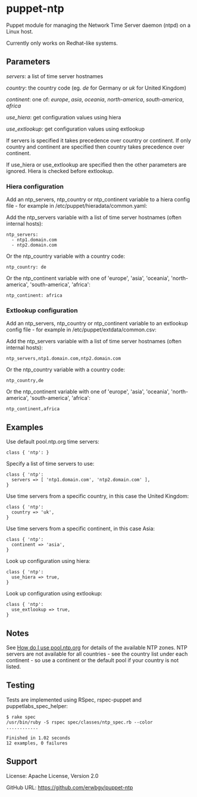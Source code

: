 # puppet-ntp

Puppet module for managing the Network Time Server daemon (ntpd) on a Linux host.

Currently only works on Redhat-like systems.

## Parameters

*servers*: a list of time server hostnames

*country*: the country code (eg. _de_ for Germany or _uk_ for United Kingdom)

*continent*: one of: _europe_, _asia_, _oceania_, _north-america_, _south-america_, _africa_

*use_hiera*: get configuration values using hiera

*use_extlookup*: get configuration values using extlookup

If servers is specified it takes precedence over country or continent.  If
only country and continent are specified then country takes precedence over
continent.

If use_hiera or use_extlookup are specified then the other parameters are
ignored.  Hiera is checked before extlookup.

### Hiera configuration

Add an ntp_servers, ntp_country or ntp_continent variable to a hiera config
file - for example in /etc/puppet/hieradata/common.yaml:

Add the ntp_servers variable with a list of time server hostnames (often
internal hosts):

    ntp_servers:
      - ntp1.domain.com
      - ntp2.domain.com

Or the ntp_country variable with a country code:

    ntp_country: de

Or the ntp_continent variable with one of 'europe', 'asia', 'oceania',
'north-america', 'south-america', 'africa':

    ntp_continent: africa

### Extlookup configuration

Add an ntp_servers, ntp_country or ntp_continent variable to an extlookup
config file - for example in /etc/puppet/extdata/common.csv:

Add the ntp_servers variable with a list of time server hostnames (often
internal hosts):

    ntp_servers,ntp1.domain.com,ntp2.domain.com

Or the ntp_country variable with a country code:

    ntp_country,de

Or the ntp_continent variable with one of 'europe', 'asia', 'oceania',
'north-america', 'south-america', 'africa':

    ntp_continent,africa

## Examples

Use default pool.ntp.org time servers:

    class { 'ntp': }

Specify a list of time servers to use:

    class { 'ntp':
      servers => [ 'ntp1.domain.com', 'ntp2.domain.com' ],
    }

Use time servers from a specific country, in this case the United Kingdom:

    class { 'ntp':
      country => 'uk',
    }

Use time servers from a specific continent, in this case Asia:

    class { 'ntp':
      continent => 'asia',
    }

Look up configuration using hiera:

    class { 'ntp':
      use_hiera => true,
    }

Look up configuration using extlookup:

    class { 'ntp':
      use_extlookup => true,
    }

## Notes

See [How do I use pool.ntp.org](http://www.pool.ntp.org/en/use.html) for
details of the available NTP zones.  NTP servers are not available for all
countries - see the country list under each continent - so use a continent or
the default pool if your country is not listed.

## Testing

Tests are implemented using RSpec, rspec-puppet and puppetlabs_spec_helper:

    $ rake spec
    /usr/bin/ruby -S rspec spec/classes/ntp_spec.rb --color
    ............
    
    Finished in 1.02 seconds
    12 examples, 0 failures

## Support

License: Apache License, Version 2.0

GitHub URL: https://github.com/erwbgy/puppet-ntp

